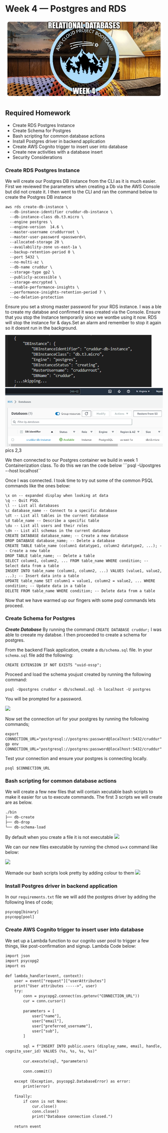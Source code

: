# Week 4 — Postgres and RDS
![](https://github.com/CloudRiRi15/aws-bootcamp-cruddur-2023/blob/main/journal/assets/week-4/week4.png)

## Required Homework

- Create RDS Postgres Instance	
- Create Schema for Postgres	
- Bash scripting for common database actions 
- Install Postgres driver in backend application
- Create AWS Cognito trigger to insert user into database
- Create new activities with a database insert
- Security Considerations



### Create RDS Postgres Instance	
We will create our Postgres DB instance from the CLI as it is much easier. First we reviewed the parameters when creating a Db via the AWS Console but did not create it. 
I then went to the CLI and ran the command below to create the Postgres DB instance 

```
aws rds create-db-instance \
  --db-instance-identifier cruddur-db-instance \
  --db-instance-class db.t3.micro \
  --engine postgres \
  --engine-version  14.6 \
  --master-username cruddurroot \
  --master-user-password <password>\
  --allocated-storage 20 \
  --availability-zone us-east-1a \
  --backup-retention-period 0 \
  --port 5432 \
  --no-multi-az \
  --db-name cruddur \
  --storage-type gp2 \
  --publicly-accessible \
  --storage-encrypted \
  --enable-performance-insights \
  --performance-insights-retention-period 7 \
  --no-deletion-protection
```
Ensure you set a strong master password for your RDS instance.
 I was a ble to create my databse and confirmed it was created via the Console. Ensure that you stop the Instance temporarily since we wontbe using it now. RDS will stop the instance for & days.Set an alarm and remember to stop it again so it doesnt run in the background.

![](https://github.com/CloudRiRi15/aws-bootcamp-cruddur-2023/blob/main/journal/assets/week-4/postgres%20db%202.png) 
![](https://github.com/CloudRiRi15/aws-bootcamp-cruddur-2023/blob/main/journal/assets/week-4/postgres%20db%203.png) pics 2,3

We then connected to our Postgres container we build in week 1 Containerization class. To do this we ran the code below
```psql -Upostgres --host localhost``

Once I was connected. I took time to try out some of the common PSQL commands like the ones below:
```
\x on -- expanded display when looking at data
\q -- Quit PSQL
\l -- List all databases
\c database_name -- Connect to a specific database
\dt -- List all tables in the current database
\d table_name -- Describe a specific table
\du -- List all users and their roles
\dn -- List all schemas in the current database
CREATE DATABASE database_name; -- Create a new database
DROP DATABASE database_name; -- Delete a database
CREATE TABLE table_name (column1 datatype1, column2 datatype2, ...); -- Create a new table
DROP TABLE table_name; -- Delete a table
SELECT column1, column2, ... FROM table_name WHERE condition; -- Select data from a table
INSERT INTO table_name (column1, column2, ...) VALUES (value1, value2, ...); -- Insert data into a table
UPDATE table_name SET column1 = value1, column2 = value2, ... WHERE condition; -- Update data in a table
DELETE FROM table_name WHERE condition; -- Delete data from a table
```
Now that we have warmed up our fingers with some psql commands lets proceed.




### Create Schema for Postgres
***Create  Database***
By running the command `CREATE DATABASE cruddur;` I was able to creeate my databse. I then proceeded to create a schema for postgres.

From the backend Flask application, create a `db/schema.sql` file. In your `schema.sql` file add the following: 
```
CREATE EXTENSION IF NOT EXISTS "uuid-ossp";
```

Proceed and load the schema youjust created by running the following command:

```
psql -Upostgres cruddur < db/schemal.sql -h localhost -U postgres
```

You will be prompted for a password.

![](https://github.com/CloudRiRi15/aws-bootcamp-cruddur-2023/blob/main/journal/assets/week-4/postgres%20db%208.png)

Now set the connection url for your postgres by running the following commands;
```
export CONNECTION_URL="postgresql://postgres:password@localhost:5432/cruddur"
gp env CONNECTION_URL="postgresql://postgres:password@localhost:5432/cruddur"
```

Test your connection and ensure your postgres is connecting locally.
```
psql $CONNECTION_URL
```

### Bash scripting for common database actions 
 We will create a few new files that will contain xecutable bash scripts to make it easier for us to execute commands. The first 3 scripts we will create are as below.

 ```
./bin
├── db-create
├── db-drop
└── db-schema-load
```
By default when you create a file it is not executable 
![](https://github.com/CloudRiRi15/aws-bootcamp-cruddur-2023/blob/main/journal/assets/week-4/postgres%20db%2013.png)

We can our new files executable by running the chmod u+x command like below:

![](https://github.com/CloudRiRi15/aws-bootcamp-cruddur-2023/blob/main/journal/assets/week-4/postgres%20db%2014.png)

Wemade our bash scripts look pretty by adding colour to them
![](https://github.com/CloudRiRi15/aws-bootcamp-cruddur-2023/blob/main/journal/assets/week-4/postgres%20db%2016.png)

 

### Install Postgres driver in backend application
In our `requirements.txt` file we will add the postgres driver by adding the following lines of code;
```
psycopg[binary]
psycopg[pool]
```


### Create AWS Cognito trigger to insert user into database
We set up a Lambda function to our cognito user pool to trigger a few things, like post-confirmation and signup.
Lambda Code below:
```
import json
import psycopg2
import os

def lambda_handler(event, context):
    user = event["request"]["userAttributes"]
    print("User attributes ----->", user)
    try:
        conn = psycopg2.connect(os.getenv("CONNECTION_URL"))
        cur = conn.cursor()

        parameters = [
            user["name"],
            user["email"],
            user["preferred_username"],
            user["sub"],
        ]

        sql = f"INSERT INTO public.users (display_name, email, handle, cognito_user_id) VALUES (%s, %s, %s, %s)"

        cur.execute(sql, *parameters)

        conn.commit()

    except (Exception, psycopg2.DatabaseError) as error:
        print(error)

    finally:
        if conn is not None:
            cur.close()
            conn.close()
            print("Database connection closed.")

    return event
```






